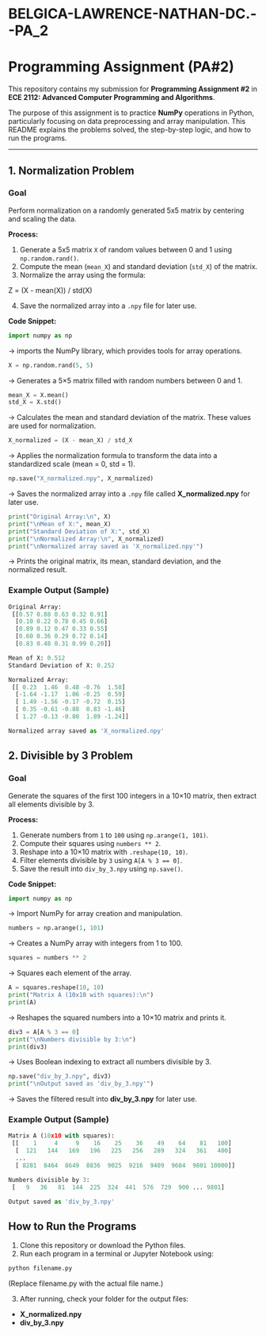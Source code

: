 # BELGICA-LAWRENCE-NATHAN-DC.--PA_2  

# Programming Assignment (PA#2)  

This repository contains my submission for **Programming Assignment #2** in  
**ECE 2112: Advanced Computer Programming and Algorithms**.  

The purpose of this assignment is to practice **NumPy** operations in Python, particularly focusing on data preprocessing and array manipulation. This README explains the problems solved, the step-by-step logic, and how to run the programs.  

---

## 1. Normalization Problem  
### Goal
Perform normalization on a randomly generated 5x5 matrix by centering and scaling the data.  

**Process:**  
1. Generate a 5x5 matrix `X` of random values between 0 and 1 using `np.random.rand()`.  
2. Compute the mean (`mean_X`) and standard deviation (`std_X`) of the matrix.  
3. Normalize the array using the formula:  

Z = (X - mean(X)) / std(X)

4. Save the normalized array into a `.npy` file for later use.  

**Code Snippet:**  
```python
import numpy as np
```
→ imports the NumPy library, which provides tools for array operations.

```python
X = np.random.rand(5, 5)
```
→ Generates a 5×5 matrix filled with random numbers between 0 and 1.

```python
mean_X = X.mean()
std_X = X.std()
```
→ Calculates the mean and standard deviation of the matrix. These values are used for normalization.

``` python
X_normalized = (X - mean_X) / std_X
```
→ Applies the normalization formula to transform the data into a standardized scale (mean = 0, std = 1).

```python
np.save("X_normalized.npy", X_normalized)
```
→ Saves the normalized array into a `.npy` file called **X_normalized.npy** for later use.

```python
print("Original Array:\n", X)
print("\nMean of X:", mean_X)
print("Standard Deviation of X:", std_X)
print("\nNormalized Array:\n", X_normalized)
print("\nNormalized array saved as 'X_normalized.npy'")
```
→ Prints the original matrix, its mean, standard deviation, and the normalized result.

### Example Output (Sample)

```python
Original Array:
 [[0.57 0.88 0.63 0.32 0.91]
  [0.10 0.22 0.78 0.45 0.66]
  [0.89 0.12 0.47 0.33 0.55]
  [0.60 0.36 0.29 0.72 0.14]
  [0.83 0.48 0.31 0.99 0.20]]

Mean of X: 0.512
Standard Deviation of X: 0.252

Normalized Array:
 [[ 0.23  1.46  0.48 -0.76  1.58]
  [-1.64 -1.17  1.06 -0.25  0.59]
  [ 1.49 -1.56 -0.17 -0.72  0.15]
  [ 0.35 -0.61 -0.88  0.83 -1.46]
  [ 1.27 -0.13 -0.80  1.89 -1.24]]

Normalized array saved as 'X_normalized.npy'
```

## 2. Divisible by 3 Problem

### Goal
Generate the squares of the first 100 integers in a 10×10 matrix, then extract all elements divisible by 3.

**Process:**
1. Generate numbers from `1` to `100` using `np.arange(1, 101)`.
2. Compute their squares using `numbers ** 2`.
3. Reshape into a 10×10 matrix with `.reshape(10, 10)`.
4. Filter elements divisible by `3` using `A[A % 3 == 0]`.
5. Save the result into `div_by_3.npy` using `np.save()`.

**Code Snippet:**
```python
import numpy as np
```
→ Import NumPy for array creation and manipulation.

```python
numbers = np.arange(1, 101)
```
→ Creates a NumPy array with integers from 1 to 100.

```python
squares = numbers ** 2
```
→ Squares each element of the array.

```python
A = squares.reshape(10, 10)
print("Matrix A (10x10 with squares):\n")
print(A)
```
→ Reshapes the squared numbers into a 10×10 matrix and prints it.

```python
div3 = A[A % 3 == 0]
print("\nNumbers divisible by 3:\n")
print(div3)
```
→ Uses Boolean indexing to extract all numbers divisible by 3.

```python
np.save("div_by_3.npy", div3)
print("\nOutput saved as 'div_by_3.npy'")
```
→ Saves the filtered result into **div_by_3.npy** for later use.


### Example Output (Sample)
```python
Matrix A (10x10 with squares):
 [[    1     4     9    16    25    36    49    64    81   100]
  [  121   144   169   196   225   256   289   324   361   400]
  ...
  [ 8281  8464  8649  8836  9025  9216  9409  9604  9801 10000]]

Numbers divisible by 3:
 [   9   36   81  144  225  324  441  576  729  900 ... 9801]

Output saved as 'div_by_3.npy'
```

## How to Run the Programs

1. Clone this repository or download the Python files.
2. Run each program in a terminal or Jupyter Notebook using:

```python
python filename.py
```
(Replace filename.py with the actual file name.)

3. After running, check your folder for the output files:
- **X_normalized.npy**
- **div_by_3.npy**
